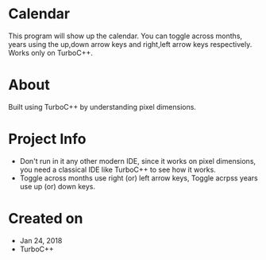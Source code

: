 # Calendar
This program will show up the calendar. You can toggle across months, years using the up,down arrow keys and right,left arrow keys respectively.
Works only on TurboC++.

# About
Built using TurboC++ by understanding pixel dimensions.

# Project Info
- Don't run in it any other modern IDE, since it works on pixel dimensions, you need a classical IDE like TurboC++ to see how it works.
- Toggle across months use right (or) left arrow keys, Toggle acrpss years use up (or) down keys.

# Created on
- Jan 24, 2018
- TurboC++
